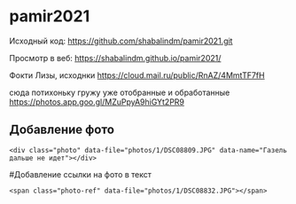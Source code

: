 ﻿# pamir2021

Исходный код: https://github.com/shabalindm/pamir2021.git

Просмотр в веб: https://shabalindm.github.io/pamir2021/

Фокти Лизы, исходнки
https://cloud.mail.ru/public/RnAZ/4MmtTF7fH

сюда потихоньку гружу уже отобранные и обработанные 
https://photos.app.goo.gl/MZuPpyA9hiGYt2PR9

## Добавлениe фото

   ```
<div class="photo" data-file="photos/1/DSC08809.JPG" data-name="Газель дальше не идет"></div>
``` 

#Добавление ссылки на фото в текст  
```
<span class="photo-ref" data-file="photos/1/DSC08832.JPG"></span>
```
